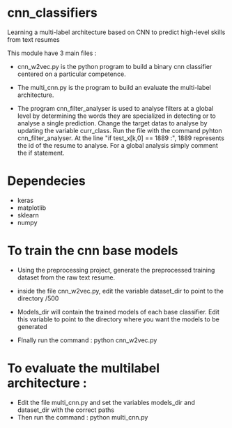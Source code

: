 # cnn_classifiers
Learning a multi-label architecture based on CNN to predict high-level skills from text resumes

This module have 3 main files :

- cnn_w2vec.py is the python program to build a binary cnn classifier centered on a particular competence.

- The multi_cnn.py is the program to build an evaluate the multi-label architecture. 

- The program cnn_filter_analyser is used to analyse filters at a global level by determining the words they are specialized in
  detecting or to analyse a single prediction. Change the target datas to analyse by updating the variable curr_class. 
  Run the file with the command pyhton cnn_filter_analyser. At the line "if test_x[k,0] == 1889 :", 1889 represents the id of the
  resume to analyse. For a global analysis simply comment the if statement.

# Dependecies
- keras
- matplotlib
- sklearn
- numpy

# To train the cnn base models
- Using the preprocessing project, generate the preprocessed training dataset from the raw text resume.
- inside the file cnn_w2vec.py, edit the variable dataset_dir to point to the directory <path to the dataset>/500
- Models_dir will contain the trained models of each base classifier. Edit this variable to point to the directory where you want the models to be generated

- FInally run the command : python cnn_w2vec.py 


# To evaluate the multilabel architecture :
- Edit the file multi_cnn.py and set the variables models_dir and dataset_dir with the correct paths
- Then run the command : python multi_cnn.py
